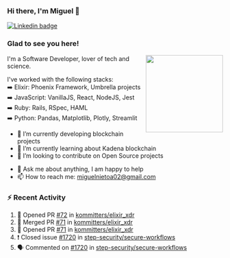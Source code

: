 ### Hi there, I'm Miguel 👋

<a href="https://linkedin.com/in/miguelnietoa/" target="_blank" rel="noopener noreferrer">
  <img src="https://img.shields.io/badge/-LinkedIn-0e76a8?style=flat-square&logo=Linkedin&logoColor=white" alt="Linkedin badge">
</a>
<!-- [![Website Badge](https://img.shields.io/badge/Website-3b5998?style=flat-square&logo=google-chrome&logoColor=white)](#notavailablenow#) 

<img src="https://i.imgur.com/tbrLrt5.gif" width=400 alt="Coding GIF" align="right"/>
-->


### Glad to see you here!
<a href="https://github.com/miguelnietoa"><img src="https://github-readme-stats.vercel.app/api?username=miguelnietoa&show_icons=true&hide_border=true&count_private=true&include_all_commits=true&theme=tokyonight" height="180em" align="right"/></a>
I'm a Software Developer, lover of tech and science. 

I've worked with the following stacks:\
➡️ Elixir: Phoenix Framework, Umbrella projects\
➡️ JavaScript: VanillaJS, React, NodeJS, Jest\
➡️ Ruby: Rails, RSpec, HAML\
➡️ Python: Pandas, Matplotlib, Plotly, Streamlit

- 🔭 I’m currently developing blockchain projects
- 🌱 I’m currently learning about Kadena blockchain
- 👯 I’m looking to contribute on Open Source projects
<!-- 
- 😄 I just finished a Machine Learning course! 
- 🤔 I’m looking for help with ...
-->
- 💬 Ask me about anything, I am happy to help
- 📫 How to reach me: miguelnietoa02@gmail.com


### ⚡ Recent Activity

<!--START_SECTION:activity-->
1. 💪 Opened PR [#72](https://github.com/kommitters/elixir_xdr/pull/72) in [kommitters/elixir_xdr](https://github.com/kommitters/elixir_xdr)
2. 🎉 Merged PR [#71](https://github.com/kommitters/elixir_xdr/pull/71) in [kommitters/elixir_xdr](https://github.com/kommitters/elixir_xdr)
3. 💪 Opened PR [#71](https://github.com/kommitters/elixir_xdr/pull/71) in [kommitters/elixir_xdr](https://github.com/kommitters/elixir_xdr)
4. ❗️ Closed issue [#1720](https://github.com/step-security/secure-workflows/issues/1720) in [step-security/secure-workflows](https://github.com/step-security/secure-workflows)
5. 🗣 Commented on [#1720](https://github.com/step-security/secure-workflows/issues/1720) in [step-security/secure-workflows](https://github.com/step-security/secure-workflows)
<!--END_SECTION:activity-->
